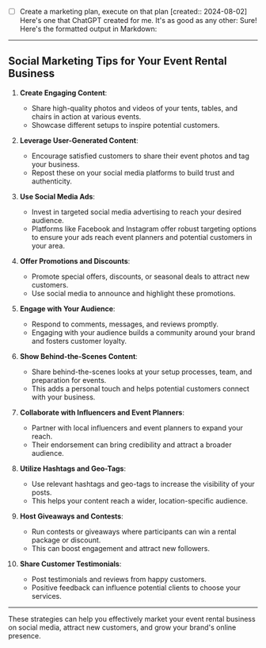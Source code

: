 - [ ] Create a marketing plan, execute on that plan  [created:: 2024-08-02]
Here's one that ChatGPT created for me.  It's as good as any other:
Sure! Here's the formatted output in Markdown:

---

## Social Marketing Tips for Your Event Rental Business

1. **Create Engaging Content**:
   - Share high-quality photos and videos of your tents, tables, and chairs in action at various events.
   - Showcase different setups to inspire potential customers.

2. **Leverage User-Generated Content**:
   - Encourage satisfied customers to share their event photos and tag your business.
   - Repost these on your social media platforms to build trust and authenticity.

3. **Use Social Media Ads**:
   - Invest in targeted social media advertising to reach your desired audience.
   - Platforms like Facebook and Instagram offer robust targeting options to ensure your ads reach event planners and potential customers in your area.

4. **Offer Promotions and Discounts**:
   - Promote special offers, discounts, or seasonal deals to attract new customers.
   - Use social media to announce and highlight these promotions.

5. **Engage with Your Audience**:
   - Respond to comments, messages, and reviews promptly.
   - Engaging with your audience builds a community around your brand and fosters customer loyalty.

6. **Show Behind-the-Scenes Content**:
   - Share behind-the-scenes looks at your setup processes, team, and preparation for events.
   - This adds a personal touch and helps potential customers connect with your business.

7. **Collaborate with Influencers and Event Planners**:
   - Partner with local influencers and event planners to expand your reach.
   - Their endorsement can bring credibility and attract a broader audience.

8. **Utilize Hashtags and Geo-Tags**:
   - Use relevant hashtags and geo-tags to increase the visibility of your posts.
   - This helps your content reach a wider, location-specific audience.

9. **Host Giveaways and Contests**:
   - Run contests or giveaways where participants can win a rental package or discount.
   - This can boost engagement and attract new followers.

10. **Share Customer Testimonials**:
    - Post testimonials and reviews from happy customers.
    - Positive feedback can influence potential clients to choose your services.

---

These strategies can help you effectively market your event rental business on social media, attract new customers, and grow your brand's online presence.
